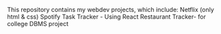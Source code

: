 This repository contains my webdev projects, which include:
Netflix (only html & css)
Spotify
Task Tracker - Using React
Restaurant Tracker- for college DBMS project 
